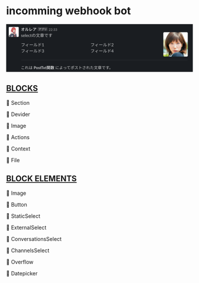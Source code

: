 # incomming webhook bot
<img src="https://github.com/0g3/slackbot/blob/master/img/result.png"> 

## [BLOCKS](https://api.slack.com/reference/messaging/blocks#actions)
🚀 Section

🚀 Devider

🚧 Image

🚧 Actions

🚧 Context

🚧 File

## [BLOCK ELEMENTS](https://api.slack.com/reference/messaging/block-elements#image)
🚀 Image

🚧 Button

🚧 StaticSelect

🚧 ExternalSelect

🚧 ConversationsSelect 

🚧 ChannelsSelect

🚧 Overflow

🚧 Datepicker

